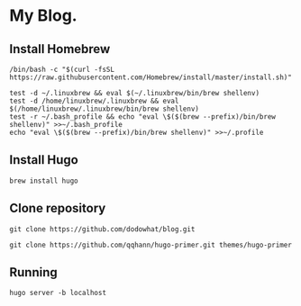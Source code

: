 # My Blog.

## Install Homebrew

    /bin/bash -c "$(curl -fsSL https://raw.githubusercontent.com/Homebrew/install/master/install.sh)"

    test -d ~/.linuxbrew && eval $(~/.linuxbrew/bin/brew shellenv)
    test -d /home/linuxbrew/.linuxbrew && eval $(/home/linuxbrew/.linuxbrew/bin/brew shellenv)
    test -r ~/.bash_profile && echo "eval \$($(brew --prefix)/bin/brew shellenv)" >>~/.bash_profile
    echo "eval \$($(brew --prefix)/bin/brew shellenv)" >>~/.profile

## Install Hugo

    brew install hugo

## Clone repository

    git clone https://github.com/dodowhat/blog.git

    git clone https://github.com/qqhann/hugo-primer.git themes/hugo-primer

## Running

    hugo server -b localhost
